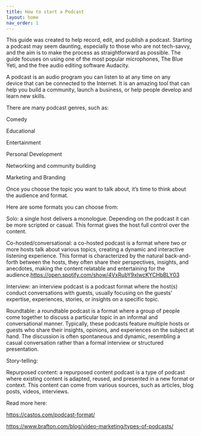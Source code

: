 ```yaml
---
title: How to start a Podcast 
layout: home
nav_order: 1
---
```

This guide was created to help record, edit, and publish a podcast. Starting a podcast may seem daunting, especially to those who are not tech-savvy, and the aim is to make the process as straightforward as possible. The guide focuses on using one of the most popular microphones, The Blue Yeti, and the free audio editing software Audacity.

A podcast is an audio program you can listen to at any time on any device that can be connected to the Internet. It is an amazing tool that can help you build a community, launch a business, or help people develop and learn new skills.

There are many podcast genres, such as:

Comedy

Educational

Entertainment

Personal Development

Networking and community building

Marketing and Branding

Once you choose the topic you want to talk about, it’s time to think about the audience and format. 

Here are some formats you can choose from:

Solo: a single host delivers a monologue. Depending on the podcast it can be more scripted or casual. This format gives the host full control over the content.   

Co-hosted/conversational: a co-hosted podcast is a format where two or more hosts talk about various topics, creating a dynamic and interactive listening experience. This format is characterized by the natural back-and-forth between the hosts, they often share their perspectives, insights, and anecdotes, making the content relatable and entertaining for the audience.https://open.spotify.com/show/4VxRubY9xlwcKYCHbBLY03 

Interview: an interview podcast is a podcast format where the host(s) conduct conversations with guests, usually focusing on the guests' expertise, experiences, stories, or insights on a specific topic. 

Roundtable:  a roundtable podcast is a format where a group of people come together to discuss a particular topic in an informal and conversational manner. Typically, these podcasts feature multiple hosts or guests who share their insights, opinions, and experiences on the subject at hand. The discussion is often spontaneous and dynamic, resembling a casual conversation rather than a formal interview or structured presentation. 

Story-telling:  

Repurposed content: a repurposed content podcast is a type of podcast where existing content is adapted, reused, and presented in a new format or context. This content can come from various sources, such as articles, blog posts, videos, interviews. 



Read more here:

https://castos.com/podcast-format/ 

https://www.brafton.com/blog/video-marketing/types-of-podcasts/